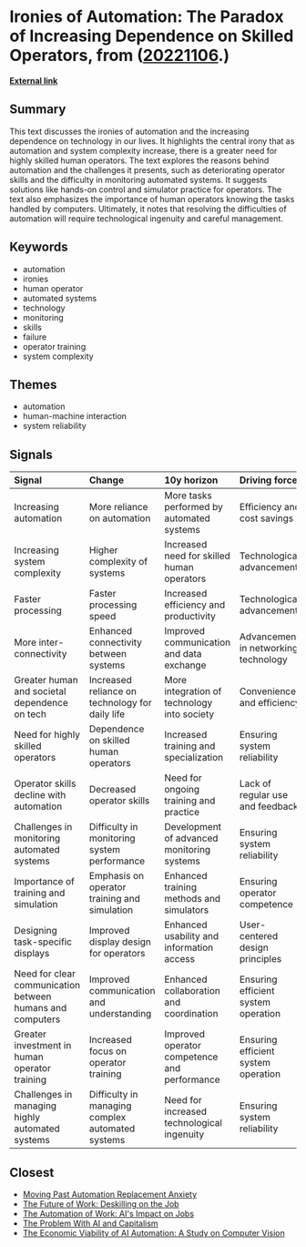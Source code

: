 # __Ironies of Automation: The Paradox of Increasing Dependence on Skilled Operators__, from ([20221106](https://kghosh.substack.com/p/20221106).)

__[External link](https://blog.acolyer.org/2020/01/08/ironies-of-automation/)__



## Summary

This text discusses the ironies of automation and the increasing dependence on technology in our lives. It highlights the central irony that as automation and system complexity increase, there is a greater need for highly skilled human operators. The text explores the reasons behind automation and the challenges it presents, such as deteriorating operator skills and the difficulty in monitoring automated systems. It suggests solutions like hands-on control and simulator practice for operators. The text also emphasizes the importance of human operators knowing the tasks handled by computers. Ultimately, it notes that resolving the difficulties of automation will require technological ingenuity and careful management.

## Keywords

* automation
* ironies
* human operator
* automated systems
* technology
* monitoring
* skills
* failure
* operator training
* system complexity

## Themes

* automation
* human-machine interaction
* system reliability

## Signals

| Signal                                                    | Change                                           | 10y horizon                                  | Driving force                         |
|:----------------------------------------------------------|:-------------------------------------------------|:---------------------------------------------|:--------------------------------------|
| Increasing automation                                     | More reliance on automation                      | More tasks performed by automated systems    | Efficiency and cost savings           |
| Increasing system complexity                              | Higher complexity of systems                     | Increased need for skilled human operators   | Technological advancements            |
| Faster processing                                         | Faster processing speed                          | Increased efficiency and productivity        | Technological advancements            |
| More inter-connectivity                                   | Enhanced connectivity between systems            | Improved communication and data exchange     | Advancements in networking technology |
| Greater human and societal dependence on tech             | Increased reliance on technology for daily life  | More integration of technology into society  | Convenience and efficiency            |
| Need for highly skilled operators                         | Dependence on skilled human operators            | Increased training and specialization        | Ensuring system reliability           |
| Operator skills decline with automation                   | Decreased operator skills                        | Need for ongoing training and practice       | Lack of regular use and feedback      |
| Challenges in monitoring automated systems                | Difficulty in monitoring system performance      | Development of advanced monitoring systems   | Ensuring system reliability           |
| Importance of training and simulation                     | Emphasis on operator training and simulation     | Enhanced training methods and simulators     | Ensuring operator competence          |
| Designing task-specific displays                          | Improved display design for operators            | Enhanced usability and information access    | User-centered design principles       |
| Need for clear communication between humans and computers | Improved communication and understanding         | Enhanced collaboration and coordination      | Ensuring efficient system operation   |
| Greater investment in human operator training             | Increased focus on operator training             | Improved operator competence and performance | Ensuring efficient system operation   |
| Challenges in managing highly automated systems           | Difficulty in managing complex automated systems | Need for increased technological ingenuity   | Ensuring system reliability           |

## Closest

* [Moving Past Automation Replacement Anxiety](7e84b45a4f5f2bdecec14572bc5fe323)
* [The Future of Work: Deskilling on the Job](ad98d6b30beed537d0d8b01d9db6491b)
* [The Automation of Work: AI's Impact on Jobs](897ed4ea5ae6173e4397f1091ddb7e7e)
* [The Problem With AI and Capitalism](cc3c2afb44e50f74152fd58c92f5b418)
* [The Economic Viability of AI Automation: A Study on Computer Vision](89ee61cc0d9fa77ecb1eb4100622a53f)